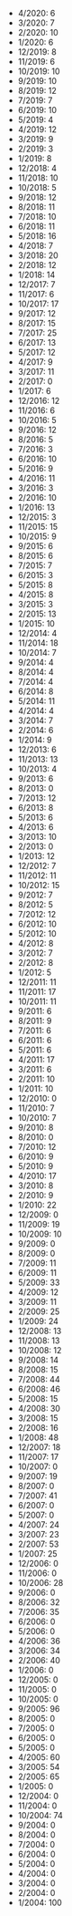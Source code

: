 *  4/2020: 6
*  3/2020: 7
*  2/2020: 10
*  1/2020: 6
*  12/2019: 8
*  11/2019: 6
*  10/2019: 10
*  9/2019: 10
*  8/2019: 12
*  7/2019: 7
*  6/2019: 10
*  5/2019: 4
*  4/2019: 12
*  3/2019: 9
*  2/2019: 3
*  1/2019: 8
*  12/2018: 4
*  11/2018: 10
*  10/2018: 5
*  9/2018: 12
*  8/2018: 11
*  7/2018: 10
*  6/2018: 11
*  5/2018: 16
*  4/2018: 7
*  3/2018: 20
*  2/2018: 12
*  1/2018: 14
*  12/2017: 7
*  11/2017: 6
*  10/2017: 17
*  9/2017: 12
*  8/2017: 15
*  7/2017: 25
*  6/2017: 13
*  5/2017: 12
*  4/2017: 9
*  3/2017: 11
*  2/2017: 0
*  1/2017: 6
*  12/2016: 12
*  11/2016: 6
*  10/2016: 5
*  9/2016: 12
*  8/2016: 5
*  7/2016: 3
*  6/2016: 10
*  5/2016: 9
*  4/2016: 11
*  3/2016: 3
*  2/2016: 10
*  1/2016: 13
*  12/2015: 3
*  11/2015: 15
*  10/2015: 9
*  9/2015: 6
*  8/2015: 6
*  7/2015: 7
*  6/2015: 3
*  5/2015: 8
*  4/2015: 8
*  3/2015: 3
*  2/2015: 13
*  1/2015: 10
*  12/2014: 4
*  11/2014: 18
*  10/2014: 7
*  9/2014: 4
*  8/2014: 4
*  7/2014: 4
*  6/2014: 8
*  5/2014: 11
*  4/2014: 4
*  3/2014: 7
*  2/2014: 6
*  1/2014: 9
*  12/2013: 6
*  11/2013: 13
*  10/2013: 4
*  9/2013: 6
*  8/2013: 0
*  7/2013: 12
*  6/2013: 8
*  5/2013: 6
*  4/2013: 6
*  3/2013: 10
*  2/2013: 0
*  1/2013: 12
*  12/2012: 7
*  11/2012: 11
*  10/2012: 15
*  9/2012: 7
*  8/2012: 5
*  7/2012: 12
*  6/2012: 10
*  5/2012: 10
*  4/2012: 8
*  3/2012: 7
*  2/2012: 8
*  1/2012: 5
*  12/2011: 11
*  11/2011: 17
*  10/2011: 11
*  9/2011: 6
*  8/2011: 9
*  7/2011: 6
*  6/2011: 6
*  5/2011: 6
*  4/2011: 17
*  3/2011: 6
*  2/2011: 10
*  1/2011: 10
*  12/2010: 0
*  11/2010: 7
*  10/2010: 7
*  9/2010: 8
*  8/2010: 0
*  7/2010: 12
*  6/2010: 9
*  5/2010: 9
*  4/2010: 17
*  3/2010: 8
*  2/2010: 9
*  1/2010: 22
*  12/2009: 0
*  11/2009: 19
*  10/2009: 10
*  9/2009: 0
*  8/2009: 0
*  7/2009: 11
*  6/2009: 11
*  5/2009: 33
*  4/2009: 12
*  3/2009: 11
*  2/2009: 25
*  1/2009: 24
*  12/2008: 13
*  11/2008: 13
*  10/2008: 12
*  9/2008: 14
*  8/2008: 15
*  7/2008: 44
*  6/2008: 46
*  5/2008: 15
*  4/2008: 30
*  3/2008: 15
*  2/2008: 16
*  1/2008: 48
*  12/2007: 18
*  11/2007: 17
*  10/2007: 0
*  9/2007: 19
*  8/2007: 0
*  7/2007: 41
*  6/2007: 0
*  5/2007: 0
*  4/2007: 24
*  3/2007: 23
*  2/2007: 53
*  1/2007: 25
*  12/2006: 0
*  11/2006: 0
*  10/2006: 28
*  9/2006: 0
*  8/2006: 32
*  7/2006: 35
*  6/2006: 0
*  5/2006: 0
*  4/2006: 36
*  3/2006: 34
*  2/2006: 40
*  1/2006: 0
*  12/2005: 0
*  11/2005: 0
*  10/2005: 0
*  9/2005: 96
*  8/2005: 0
*  7/2005: 0
*  6/2005: 0
*  5/2005: 0
*  4/2005: 60
*  3/2005: 54
*  2/2005: 65
*  1/2005: 0
*  12/2004: 0
*  11/2004: 0
*  10/2004: 74
*  9/2004: 0
*  8/2004: 0
*  7/2004: 0
*  6/2004: 0
*  5/2004: 0
*  4/2004: 0
*  3/2004: 0
*  2/2004: 0
*  1/2004: 100